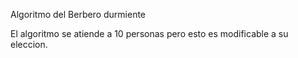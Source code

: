 Algoritmo del Berbero durmiente

El algoritmo se atiende a 10 personas pero esto es modificable a su eleccion.